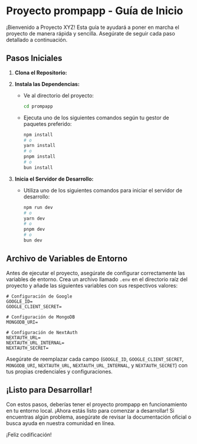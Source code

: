 # Proyecto prompapp - Guía de Inicio

¡Bienvenido a Proyecto XYZ! Esta guía te ayudará a poner en marcha el proyecto de manera rápida y sencilla. Asegúrate de seguir cada paso detallado a continuación.

## Pasos Iniciales

1. **Clona el Repositorio:**

2. **Instala las Dependencias:**
   - Ve al directorio del proyecto:
     ```bash
     cd prompapp
     ```
   - Ejecuta uno de los siguientes comandos según tu gestor de paquetes preferido:
     ```bash
     npm install
     # o
     yarn install
     # o
     pnpm install
     # o
     bun install
     ```

3. **Inicia el Servidor de Desarrollo:**
   - Utiliza uno de los siguientes comandos para iniciar el servidor de desarrollo:
     ```bash
     npm run dev
     # o
     yarn dev
     # o
     pnpm dev
     # o
     bun dev
     ```

## Archivo de Variables de Entorno

Antes de ejecutar el proyecto, asegúrate de configurar correctamente las variables de entorno. Crea un archivo llamado `.env` en el directorio raíz del proyecto y añade las siguientes variables con sus respectivos valores:

```env
# Configuración de Google
GOOGLE_ID=
GOOGLE_CLIENT_SECRET=

# Configuración de MongoDB
MONGODB_URI=

# Configuración de NextAuth
NEXTAUTH_URL=
NEXTAUTH_URL_INTERNAL=
NEXTAUTH_SECRET=
```

Asegúrate de reemplazar cada campo (`GOOGLE_ID`, `GOOGLE_CLIENT_SECRET`, `MONGODB_URI`, `NEXTAUTH_URL`, `NEXTAUTH_URL_INTERNAL`, y `NEXTAUTH_SECRET`) con tus propias credenciales y configuraciones.

## ¡Listo para Desarrollar!

Con estos pasos, deberías tener el proyecto prompapp en funcionamiento en tu entorno local. ¡Ahora estás listo para comenzar a desarrollar! Si encuentras algún problema, asegúrate de revisar la documentación oficial o busca ayuda en nuestra comunidad en línea.

¡Feliz codificación!
